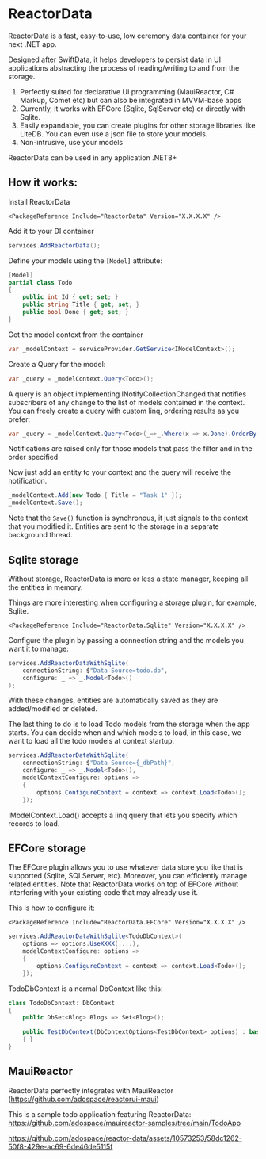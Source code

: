 # ReactorData
ReactorData is a fast, easy-to-use, low ceremony data container for your next .NET app.

Designed after SwiftData, it helps developers to persist data in UI applications abstracting the process of reading/writing to and from the storage.

1) Perfectly suited for declarative UI programming (MauiReactor, C# Markup, Comet etc) but can also be integrated in MVVM-base apps
2) Currently, it works with EFCore (Sqlite, SqlServer etc) or directly with Sqlite.
3) Easily expandable, you can create plugins for other storage libraries like LiteDB. You can even use a json file to store your models.
4) Non-intrusive, use your models

ReactorData can be used in any application .NET8+

## How it works:

Install ReactorData

```
<PackageReference Include="ReactorData" Version="X.X.X.X" />
```

Add it to your DI container

```csharp
services.AddReactorData();
```

Define your models using the `[Model]` attribute:

```csharp
[Model]
partial class Todo
{
    public int Id { get; set; }
    public string Title { get; set; }
    public bool Done { get; set; }
}
```

Get the model context from the container 

```csharp
var _modelContext = serviceProvider.GetService<IModelContext>();
```

Create a Query for the model:

```csharp
var _query = _modelContext.Query<Todo>();
```

A query is an object implementing INotifyCollectionChanged that notifies subscribers of any change to the list of models contained in the context.
You can freely create a query with custom linq, ordering results as you prefer:

```csharp
var _query = _modelContext.Query<Todo>(_=>_.Where(x => x.Done).OrderBy(x => x.Title));
```
Notifications are raised only for those models that pass the filter and in the order specified.

Now just add an entity to your context and the query will receive the notification.

```csharp
_modelContext.Add(new Todo { Title = "Task 1" });
_modelContext.Save();
```

Note that the `Save()` function is synchronous, it just signals to the context that you modified it. Entities are sent to the storage in a separate background thread.

## Sqlite storage

Without storage, ReactorData is more or less a state manager, keeping all the entities in memory.

Things are more interesting when configuring a storage plugin, for example, Sqlite.

```
<PackageReference Include="ReactorData.Sqlite" Version="X.X.X.X" />
```
Configure the plugin by passing a connection string and the models you want it to manage:

```csharp
services.AddReactorDataWithSqlite(
    connectionString: $"Data Source=todo.db",
    configure: _ => _.Model<Todo>()
);
```

With these changes, entities are automatically saved as they are added/modified or deleted.

The last thing to do is to load Todo models from the storage when the app starts. 
You can decide when and which models to load, in this case, we want to load all the todo models at context startup.

```csharp
services.AddReactorDataWithSqlite(
    connectionString: $"Data Source={_dbPath}",
    configure: _ => _.Model<Todo>(),
    modelContextConfigure: options =>
    {
        options.ConfigureContext = context => context.Load<Todo>();
    });
```

IModelContext.Load<T>() accepts a linq query that lets you specify which records to load.


## EFCore storage

The EFCore plugin allows you to use whatever data store you like that is supported (Sqlite, SQLServer, etc). Moreover, you can efficiently manage related entities.
Note that ReactorData works on top of EFCore without interfering with your existing code that may already use it.

This is how to configure it:
```
<PackageReference Include="ReactorData.EFCore" Version="X.X.X.X" />
```

```csharp
services.AddReactorDataWithSqlite<TodoDbContext>(
    options => options.UseXXXX(....),
    modelContextConfigure: options =>
    {
        options.ConfigureContext = context => context.Load<Todo>();
    });
```

TodoDbContext is a normal DbContext like this:

```csharp
class TodoDbContext: DbContext
{
    public DbSet<Blog> Blogs => Set<Blog>();

    public TestDbContext(DbContextOptions<TestDbContext> options) : base(options)
    { }
}
```

## MauiReactor

ReactorData perfectly integrates with MauiReactor (https://github.com/adospace/reactorui-maui)

This is a sample todo application featuring ReactorData:
https://github.com/adospace/mauireactor-samples/tree/main/TodoApp



https://github.com/adospace/reactor-data/assets/10573253/58dc1262-50f8-429e-ac69-6de46de5115f







